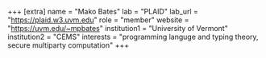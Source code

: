 +++
[extra]
name = "Mako Bates"
lab = "PLAID"
lab_url = "https://plaid.w3.uvm.edu"
role = "member"
website = "https://uvm.edu/~mpbates"
institution1 = "University of Vermont"
institution2 = "CEMS"
interests = "programming languge and typing theory, secure multiparty computation"
+++
